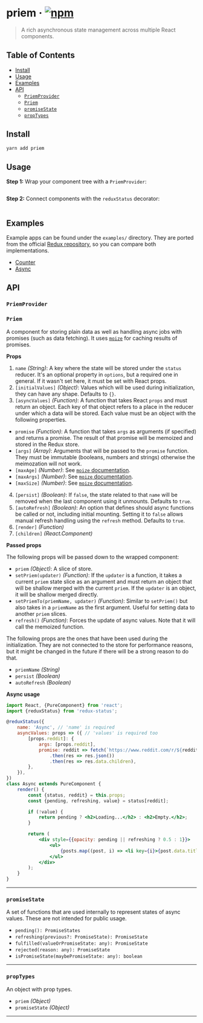 # priem · [![npm](https://img.shields.io/npm/v/priem.svg)](https://npm.im/priem)

> A rich asynchronous state management across multiple React components.

## Table of Contents

- [Install](#install)
- [Usage](#usage)
- [Examples](#examples)
- [API](#api)
  - [`PriemProvider`](#priemprovider)
  - [`Priem`](#priem)
  - [`promiseState`](#promiseState)
  - [`propTypes`](#proptypes)

## Install

```bash
yarn add priem
```

## Usage

__Step 1:__ Wrap your component tree with a `PriemProvider`:

```jsx

```

__Step 2:__ Connect components with the `reduxStatus` decorator:

```jsx

```

## Examples

Example apps can be found under the `examples/` directory. They are
ported from the official [Redux repository](https://github.com/reactjs/redux/tree/master/examples),
so you can compare both implementations.

- [Counter](https://github.com/Vlad-Zhukov/priem/tree/master/examples/counter)
- [Async](https://github.com/Vlad-Zhukov/priem/tree/master/examples/async)

## API

### `PriemProvider`

### `Priem`

A component for storing plain data as well as handling async jobs with
promises (such as data fetching). It uses [`moize`](https://github.com/planttheidea/moize)
for caching results of promises.

__Props__

1. `name` _(String)_: A key where the state will be stored under
the `status` reducer. It's an optional property in `options`,
but a required one in general. If it wasn't set here, it must
be set with React props.
2. `[initialValues]` _(Object)_: Values which will be used during
initialization, they can have any shape. Defaults to `{}`.
3. `[asyncValues]` _(Function)_: A function that takes React `props`
and must return an object. Each key of that object refers to a place
in the reducer under which a data will be stored. Each value must be
an object with the following properties.
  - `promise` _(Function)_: A function that takes `args` as
  arguments (if specified) and returns a promise. The result of that
  promise will be memoized and stored in the Redux store.
  - `[args]` _(Array)_: Arguments that will be passed to
  the `promise` function. They must be immutable (booleans, numbers
  and strings) otherwise the meimozation will not work.
  - `[maxAge]` _(Number)_: See [`moize` documentation](https://github.com/planttheidea/moize#advanced-usage).
  - `[maxArgs]` _(Number)_: See [`moize` documentation](https://github.com/planttheidea/moize#advanced-usage).
  - `[maxSize]` _(Number)_: See [`moize` documentation](https://github.com/planttheidea/moize#advanced-usage).
4. `[persist]` _(Boolean)_: If `false`, the state related to that
`name` will be removed when the last component using it unmounts.
Defaults to `true`.
5. `[autoRefresh]` _(Boolean)_: An option that defines should async
functions be called or not, including initial mounting. Setting it
to `false` allows manual refresh handling using the `refresh`
method. Defaults to `true`.
6. `[render]` _(Function)_
7. `[children]` _(React.Component)_

__Passed props__

The following props will be passed down to the wrapped component:

- `priem` _(Object)_: A slice of store.
- `setPriem(updater)` _(Function)_: If the `updater` is a
function, it takes a current `priem` state slice as an argument and must
return an object that will be shallow merged with the current `priem`.
If the `updater` is an object, it will be shallow merged directly.
- `setPriemTo(priemName, updater)` _(Function)_: Similar
to `setPriem()` but also takes in a `priemName` as the first argument.
Useful for setting data to another `priem` slices.
- `refresh()` _(Function)_: Forces the update of async values. Note that
it will call the memoized function.

The following props are the ones that have been used during the
initialization. They are not connected to the store for performance
reasons, but it might be changed in the future if there will be
a strong reason to do that.

- `priemName` _(String)_
- `persist` _(Boolean)_
- `autoRefresh` _(Boolean)_

<!-- __Instance properties__

The following properties are public so they can be called from the
outside.

- `status` _(getter)_
- `setStatus(nextStatus)`
- `setStatusTo(statusName, nextStatus)`
- `refresh()`

An example that utilizes instance methods based on the example above:
```jsx
const Counter = reduxStatus({
    name: 'Counter',
    initialValues: {
        counter: 0,
    },
})(({status}) => <p>{status.counter}</p>);

class CounterController extends PureComponent {
    increment = () => {
        this.counter.setStatus(prevStatus => ({
            counter: prevStatus.counter + 1,
        }));
    }

    decrement = () => {
        this.counter.setStatus(prevStatus => ({
            counter: prevStatus.counter - 1,
        }));
    }

    _getRef = (ref) => {
        this.counter = ref;
    }

    render() {
        return (
            <div>
                <Counter statusRef={this._getRef} />
                <button onClick={this.increment}>Increment</button>
                <button onClick={this.decrement}>Decrement</button>
            </div>
        );
    }
}
```-->

__Async usage__

```jsx
import React, {PureComponent} from 'react';
import {reduxStatus} from 'redux-status';

@reduxStatus({
    name: 'Async', // 'name' is required
    asyncValues: props => ({ // 'values' is required too
        [props.reddit]: {
            args: [props.reddit],
            promise: reddit => fetch(`https://www.reddit.com/r/${reddit}.json`)
                .then(res => res.json())
                .then(res => res.data.children),
        },
    }),
})
class Async extends PureComponent {
    render() {
        const {status, reddit} = this.props;
        const {pending, refreshing, value} = status[reddit];

        if (!value) {
            return pending ? <h2>Loading...</h2> : <h2>Empty.</h2>;
        }

        return (
            <div style={{opacity: pending || refreshing ? 0.5 : 1}}>
                <ul>
                    {posts.map((post, i) => <li key={i}>{post.data.title}</li>)}
                </ul>
            </div>
        );
    }
}
```

---

### `promiseState`

A set of functions that are used internally to represent states of
async values. These are not intended for public usage.

- `pending(): PromiseStates`
- `refreshing(previous?: PromiseState): PromiseState`
- `fulfilled(valueOrPromiseState: any): PromiseState`
- `rejected(reason: any): PromiseState`
- `isPromiseState(maybePromiseState: any): boolean`

---

### `propTypes`

An object with prop types.

- `priem` _(Object)_
- `promiseState` _(Object)_

---
